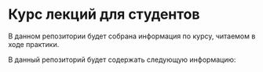 # Курс лекций для студентов

В данном репозитории будет собрана информация по курсу, читаемом в ходе практики.

В данный репозиторий будет содержать следующую информацию:



